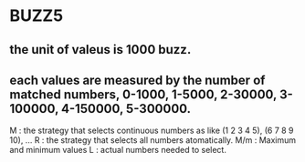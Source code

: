 # BUZZ5
## the unit of valeus is 1000 buzz.
## each values are measured by the number of matched numbers, 0-1000, 1-5000, 2-30000, 3-100000, 4-150000, 5-300000.

M : the strategy that selects continuous numbers as like (1 2 3 4 5), (6 7 8 9 10), ...
R : the strategy that selects all numbers atomatically.
M/m : Maximum and minimum values
L : actual numbers needed to select.

